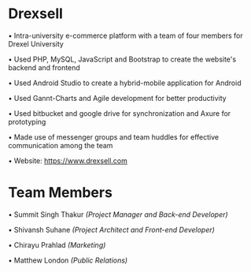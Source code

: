 # Drexsell

• Intra-university e-commerce platform with a team of four members for Drexel University

• Used PHP, MySQL, JavaScript and Bootstrap to create the website's backend and frontend

• Used Android Studio to create a hybrid-mobile application for Android

• Used Gannt-Charts and Agile development for better productivity

• Used bitbucket and google drive for synchronization and Axure for prototyping

• Made use of messenger groups and team huddles for effective communication among the team

• Website: https://www.drexsell.com

# Team Members

• Summit Singh Thakur *(Project Manager and Back-end Developer)*

• Shivansh Suhane *(Project Architect and Front-end Developer)*

• Chirayu Prahlad *(Marketing)*

• Matthew London *(Public Relations)*
